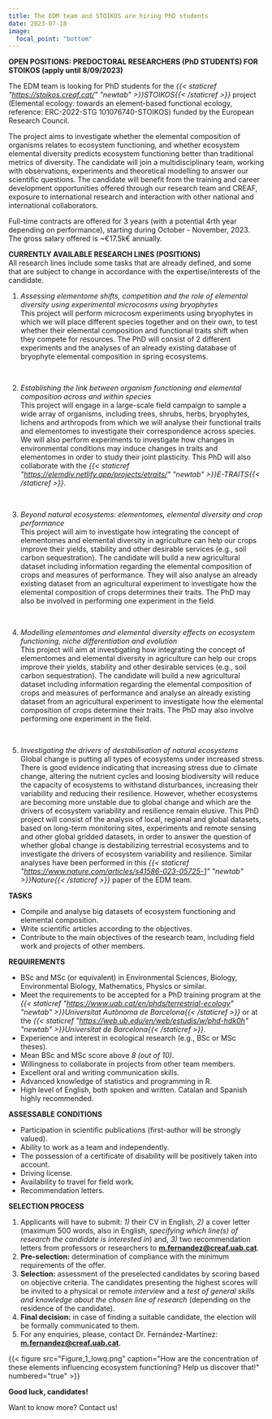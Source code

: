 ```yaml
---
title: The EDM team and STOIKOS are hiring PhD students
date: 2023-07-18
image:
  focal_point: "bottom"
---
```


**OPEN POSITIONS: PREDOCTORAL RESEARCHERS (PhD STUDENTS) FOR STOIKOS (apply until 8/09/2023)**<br />
<!--more-->
The EDM team is looking for PhD students for the *{{< staticref "https://stoikos.creaf.cat/" "newtab" >}}STOIKOS{{< /staticref >}}* project (Elemental ecology: towards an element-based functional ecology, reference: ERC-2022-STG 101076740-STOIKOS) funded by the European Research Council.<br />

The project aims to investigate whether the elemental composition of organisms relates to ecosystem functioning, and whether ecosystem elemental diversity predicts ecosystem functioning better than traditional metrics of diversity. The candidate will join a multidisciplinary team, working with observations, experiments and theoretical modelling to answer our scientific questions. The candidate will benefit from the training and career development opportunities offered through our research team and CREAF, exposure to international research and interaction with other national and international collaborators.<br />

Full-time contracts are offered for 3 years (with a potential 4rth year depending on performance), starting during October - November, 2023. The gross salary offered is ~€17.5k€ annually.<br />

**CURRENTLY AVAILABLE RESEARCH LINES (POSITIONS)**<br />
All research lines include some tasks that are already defined, and some that are subject to change in accordance with the expertise/interests of the candidate. <br />

1. *Assessing elementome shifts, competition and the role of elemental diversity using experimental microcosms using bryophytes*<br />
This project will perform microcosm experiments using bryophytes in which we will place different species together and on their own, to test whether their elemental composition and functional traits shift when they compete for resources. The PhD will consist of 2 different experiments and the analyses of an already existing database of bryophyte elemental composition in spring ecosystems. <br />
<br />

2. *Establishing the link between organism functioning and elemental composition across and within species*<br />
This project will engage in a large-scale field campaign to sample a wide array of organisms, including trees, shrubs, herbs, bryophytes, lichens and arthropods from which we will analyse their functional traits and elementomes to investigate their correspondence across species. We will also perform experiments to investigate how changes in environmental conditions may induce changes in traits and elementomes in order to study their joint plasticity. This PhD will also collaborate with the *{{< staticref "https://elemdiv.netlify.app/projects/etraits/" "newtab" >}}E-TRAITS{{< /staticref >}}*. <br />
<br />

3. *Beyond natural ecosystems: elementomes, elemental diversity and crop performance*<br />
This project will aim to investigate how integrating the concept of elementomes and elemental diversity in agriculture can help our crops improve their yields, stability and other desirable services (e.g., soil carbon sequestration). The candidate will build a new agricultural dataset including information regarding the elemental composition of crops and measures of performance. They will also analyse an already existing dataset from an agricultural experiment to investigate how the elemental composition of crops determines their traits. The PhD may also be involved in performing one experiment in the field.<br />
<br />

4. *Modelling elementomes and elemental diversity effects on ecosystem functioning, niche differentiation and evolution*<br />
This project will aim at investigating how integrating the concept of elementomes and elemental diversity in agriculture can help our crops improve their yields, stability and other desirable services (e.g., soil carbon sequestration). The candidate will build a new agricultural dataset including information regarding the elemental composition of crops and measures of performance and analyse an already existing dataset from an agricultural experiment to investigate how the elemental composition of crops determine their traits. The PhD may also involve performing one experiment in the field. <br />
<br />

5. *Investigating the drivers of destabilisation of natural ecosystems*<br />
Global change is putting all types of ecosystems under increased stress. There is good evidence indicating that increasing stress due to climate change, altering the nutrient cycles and loosing biodiversity will reduce the capacity of ecosystems to withstand disturbances, increasing their variability and reducing their resilience. However, whether ecosystems are becoming more unstable due to global change and which are the drivers of ecosystem variability and resilience remain elusive. This PhD project will consist of the analysis of local, regional and global datasets, based on long-term monitoring sites, experiments and remote sensing and other global gridded datasets, in order to answer the question of whether global change is destabilizing terrestrial ecosystems and to investigate the drivers of ecosystem variability and resilience. Similar analyses have been performed in this *{{< staticref "https://www.nature.com/articles/s41586-023-05725-1" "newtab" >}}Nature{{< /staticref >}}* paper of the EDM team.  <br />


<!--more-->
**TASKS**
-	Compile and analyse big datasets of ecosystem functioning and elemental composition.<br />
-	Write scientific articles according to the objectives. <br />
-	Contribute to the main objectives of the research team, including field work and projects of other members. <br />


**REQUIREMENTS**
-	BSc and MSc (or equivalent) in Environmental Sciences, Biology, Environmental Biology, Mathematics, Physics or similar.<br />
- Meet the requirements to be accepted for a PhD training program at the *{{< staticref "https://www.uab.cat/en/phds/terrestrial-ecology" "newtab" >}}Universitat Autònoma de Barcelona{{< /staticref >}}* or at the *{{< staticref "https://web.ub.edu/en/web/estudis/w/phd-hdk0h" "newtab" >}}Universitat de Barcelona{{< /staticref >}}*. <br />
-	Experience and interest in ecological research (e.g., BSc or MSc theses).<br />
- Mean BSc and MSc score above *8 (out of 10)*. <br />
- Willingness to collaborate in projects from other team members.<br />
-	Excellent oral and writing communication skills.<br />
-	Advanced knowledge of statistics and programming in R.<br />
-	High level of English, both spoken and written. Catalan and Spanish highly recommended. <br />


**ASSESSABLE CONDITIONS**<br />
-	Participation in scientific publications (first-author will be strongly valued).<br />
-	Ability to work as a team and independently.<br />
-	The possession of a certificate of disability will be positively taken into account. <br />
-	Driving license.<br />
-	Availability to travel for field work. <br />
- Recommendation letters.<br />


**SELECTION PROCESS**<br />
1.	Applicants will have to submit: *1)* their CV in English, *2)* a cover letter (maximum 500 words, also in English, *specifying which line(s) of research the candidate is interested in*) and, *3)* two recommendation letters from professors or researchers to **m.fernandez@creaf.uab.cat**.  <br />
2.	**Pre-selection:** determination of compliance with the minimum requirements of the offer.<br />
3.	**Selection:** assessment of the preselected candidates by scoring based on objective criteria. The candidates presenting the highest scores will be invited to a physical or remote *interview* and a *test of general skills and knowledge about the chosen line of research* (depending on the residence of the candidate). <br />
4.	**Final decision:** in case of finding a suitable candidate, the election will be formally communicated to them.<br />
5.	For any enquiries, please, contact Dr. Fernández-Martínez: **m.fernandez@creaf.uab.cat**.<br />


<!--more-->

{{< figure src="Figure_1_lowq.png" caption="How are the concentration of these elements influencing ecosystem functioning? Help us discover that!" numbered="true" >}}


<!--more-->
**Good luck, candidates!**
<!--more-->
Want to know more? Contact us!
